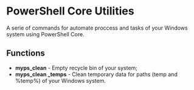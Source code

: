 # PowerShell Core Utilities

A serie of commands for automate proccess and tasks of your Windows system using PowerShell Core.

## Functions
* **myps_clean** - Empty recycle bin of your system;
* **myps_clean _temps** - Clean temporary data for paths (temp and %temp%) of your Windows system. 